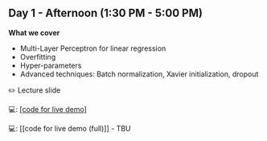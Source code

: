 ## Day 1 - Afternoon (1:30 PM - 5:00 PM)

**What we cover**
* Multi-Layer Perceptron for linear regression
* Overfitting
* Hyper-parameters
* Advanced techniques: Batch normalization, Xavier initialization, dropout

:pencil2: Lecture slide

:computer:: [[code for live demo]](https://github.com/isaacyeSN/SS2021/blob/main/Day1PM/SS21Day1PM_Lab2_MLP.ipynb)

:computer:: [[code for live demo (full)]] - TBU
